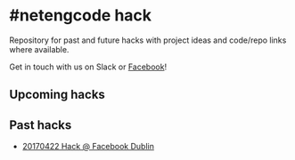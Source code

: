# #netengcode hack

Repository for past and future hacks with project ideas and code/repo links where available.

Get in touch with us on Slack or [Facebook](https://www.facebook.com/groups/netengcode/)!

## Upcoming hacks

## Past hacks

- [20170422 Hack @ Facebook Dublin](20170422-dublin-hack.md)
